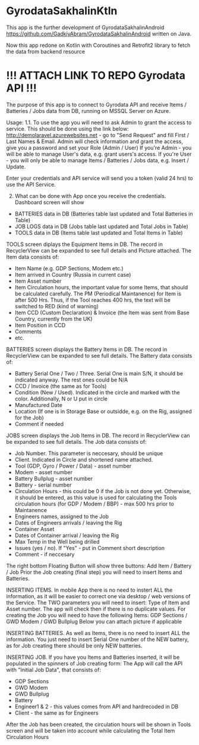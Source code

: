 # GyrodataSakhalinKtln

This app is the further development of GyrodataSakhalinAndroid
https://github.com/GadkiyAbram/GyrodataSakhalinAndroid
written on Java.

Now this app redone on Kotlin with Coroutines and Retrofit2 library to fetch the data from backend resource 
# !!! ATTACH LINK TO REPO Gyrodata API !!!

The purpose of this app is to connect to Gyrodata API and receive Items / Batteries / Jobs data from DB, running on MSSQL Server on Azure.

Usage:
1.1. To use the app you will need to ask Admin to grant the access to service.
This should be done using the link below:
http://demolaravel.azurewebsites.net - go to "Send Request" and fill First / Last Names & Email. Admin will check information and grant the access, give you a password and set your Role (Admin / User)
If you're Admin - you will be able to manage User's data, e.g. grant users's access.
If you're User - you will only be able to manage Items / Batteries / Jobs data, e.g. Insert / Update.

Enter your credentials and API service will send you a token (valid 24 hrs) to use the API Service.

2. What can be done with App once you receive the credentials.
Dashboard screen will show 
  - BATTERIES data in DB (Batteries table last updated and Total Batteries in Table)
  - JOB LOGS data in DB (Jobs table last updated and Total Jobs in Table)
  - TOOLS data in DB (Items table last updated and Total Items in Table)
  
TOOLS screen diplays the Equipment Items in DB. The record in RecyclerView can be expanded to see full details and Picture attached.
The Item data consists of: 
  - Item Name (e.g. GDP Sections, Modem etc.)
  - Item arrived in Country (Russia in current case)
  - Item Asset number
  - Item Circulation hours, the important value for some Items, that should be calculated carefully. The PM (Periodical Maintanence) for Item is after 500 Hrs.
    Thus, if the Tool reaches 400 hrs, the text will be switched to RED (kind of warning)
  - Item CCD (Custom Declaration) & Invoice (the Item was sent from Base Country, currently from the UK)
  - Item Position in CCD
  - Comments
  - etc.
  
 BATTERIES screen displays the Battery Items in DB. The record in RecyclerView can be expanded to see full details.
 The Battery data consists of:
   - Battery Serial One / Two / Three. Serial One is main S/N, it should be indicated anyway. The rest ones could be N/A
   - CCD / Invoice (the same as for Tools)
   - Condition (New / Used). Indicated in the circle and marked with the color. Additionally, N or U put in circle
   - Manufactured Date
   - Location (If one is in Storage Base or outsidde, e.g. on the Rig, assigned for the Job)
   - Comment if needed
   
 JOBS screen displays the Job Items in DB. The record in RecyclerView can be expanded to see full details.
 The Job data consists of:
  - Job Number. This parameter is neccesary, should be unique
  - Client. Indicated in Circle and shortened name attached.
  - Tool (GDP, Gyro / Power / Data) - asset number
  - Modem - asset number
  - Battery Bullplug - asset number
  - Battery - serial number
  - Circulation Hours - this could be 0 if the Job is not done yet. Otherwise, it should be entered, as this value is used for calculating the Tools circulation hours (for GDP / Modem / BBP) - max 500 hrs prior to Maintanence
  - Engineers names, assigned to the Job
  - Dates of Engineers arrivals / leaving the Rig
  - Container Asset
  - Dates of Container arrival / leaving the Rig
  - Max Temp in the Well being drilled
  - Issues (yes / no). If "Yes" - put in Comment short description
  - Comment - if neccesary
  
The right bottom Floating Button will show three buttons: Add Item / Battery / Job
Prior the Job creating (final step) you will need to insert Items and Batteries.

INSERTING ITEMS.
In mobile App there is no need to instert ALL the information, as it will be easier to correct one via desktop / web versions of the Service.
The TWO parameters you will need to insert: Type of Item and Asset number. The app will check then if there is no duplicate values.
For creating the Job you will need to have the following Items: GDP Sections / GWD Modem / GWD Bullplug
Below you can attach picture if applicable

INSERTING BATTERIES.
As well as Items, there is no need to insert ALL the information.
You just need to insert Serial One number of the NEW battery, as for Job creating there should be only NEW batteries.

INSERTING JOB.
If you have you Items and Batteries inserted, it will be populated in the spinners of Job creating form:
The App will call the API with "Initial Job Data", that consists of:
  - GDP Sections
  - GWD Modem
  - GWD Bullplug
  - Battery
  - Engineer1 & 2 - this values comes from API and hardrecoded in DB
  - Client - the same as for Engineers

After the Job has been created, the circulation hours will be shown in Tools screen and will be taken into account while calculating the Total Item Circulation Hours
